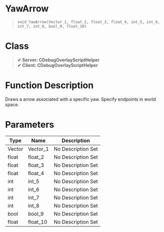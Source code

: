 # YawArrow
> `void YawArrow(Vector_1, float_2, float_3, float_4, int_5, int_6, int_7, int_8, bool_9, float_10)`
# Class
> __✔ Server: CDebugOverlayScriptHelper__  
> __✔ Client: CDebugOverlayScriptHelper__  
# Function Description
Draws a arrow associated with a specific yaw. Specify endpoints in world space.
# Parameters
Type|Name|Description
--|--|--
Vector|Vector_1|No Description Set
float|float_2|No Description Set
float|float_3|No Description Set
float|float_4|No Description Set
int|int_5|No Description Set
int|int_6|No Description Set
int|int_7|No Description Set
int|int_8|No Description Set
bool|bool_9|No Description Set
float|float_10|No Description Set
